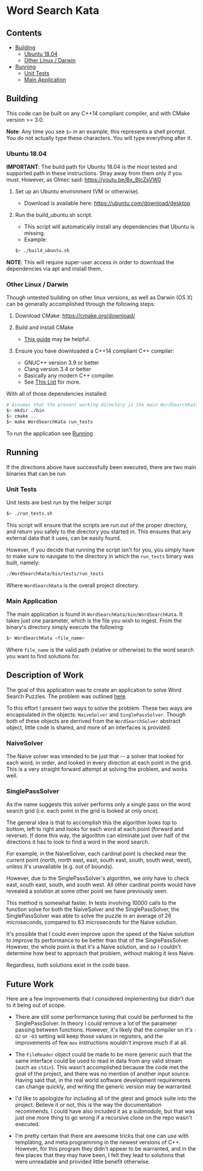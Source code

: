 # Word Search Kata

## Contents
- [Building](#building)
   - [Ubuntu 18.04](#ubuntu-1804)
   - [Other Linux / Darwin](#other-linux--darwin)
- [Running](#running)
   - [Unit Tests](#unit-tests)
   - [Main Application](#main-application)

## Building

This code can be built on any C++14 compliant compiler, and with CMake version >= 3.0. 

**Note**: Any time you see `$>` in an example, this represents a shell prompt. You do not
actually type these characters. You will type everything after it.


### Ubuntu 18.04

**IMPORTANT**: The build path for Ubuntu 18.04 is the most tested and supported path in these 
instructions. Stray away from them only if you must. However, as Olmec said: https://youtu.be/Bx_BlcZsVW0

1. Set up an Ubuntu environment (VM or otherwise).
   - Download is available here: https://ubuntu.com/download/desktop 
1. Run the build_ubuntu.sh script.
   - This script will automatically install any dependencies that Ubuntu is missing.
   - Example:
   
   ```bash
   $> ./build_ubuntu.sh
   ```

**NOTE**: This will require super-user access in order to download the dependencies via apt and 
install them.

### Other Linux / Darwin
Though untested building on other linux versions, as well as Darwin (OS X) can be generally
accomplished through the following steps:

1. Download CMake: https://cmake.org/download/
1. Build and install CMake
   - [This guide](https://cmake.org/install/) may be helpful.
1. Ensure you have downloaded a C++14 compliant C++ compiler:
   
   - GNUC++ version 3.9 or better  
   - Clang version 3.4 or better
   - Basically any modern C++ compiler.  
   - See [This List](https://en.cppreference.com/w/cpp/compiler_support) for more.

With all of those dependencies installed:

```bash
# Assumes that the present working directory is the main WordSearchKata folder
$> mkdir ./bin
$> cmake ..
$> make WordSearchKata run_tests
```

To run the application see [Running](#running)

## <a href="#running"></a>Running
If the directions above have successfully been executed, there are two main binaries that can be 
run.

### Unit Tests
Unit tests are best run by the helper script 
```bash
$> ./run_tests.sh
```

This script will ensure that the scripts are run out of the proper directory, and return you safely to
the directory you started in. This ensures that any external data that it uses, can be easily found.

However, if you decide that running the script isn't for you, you simply have to make sure to navigate
to the directory in which the `run_tests` binary was built, namely:
```bash
./WordSearchKata/bin/tests/run_tests
``` 
Where `WordSearchKata` is the overall project directory. 

### Main Application
The main application is found in `WordSearchKata/bin/WordSearchKata`. It takes just one parameter,
which is the file you wish to ingest. From the binary's directory simply execute the following:

```bash
$> WordSearchKata <file_name>
```
Where `file_name` is the valid path (relative or otherwise) to the word search you want to find solutions 
for.

## Description of Work
The goal of this application was to create an application to solve Word Search Puzzles. The problem
was outlined [here](https://github.com/PillarTechnology/kata-word-search).

To this effort I present two ways to solve the problem. These two ways are encapsulated in the
objects: `NaiveSolver` and `SinglePassSolver`. Though both of these objects are derrived from the
`WordSearchSolver` abstract object, little code is shared, and more of an interfaces is provided.

### NaiveSolver
The Naive solver was intended to be just that -- a solver that looked for each word, in order, 
and looked in every direction at each  point in the grid. This is a very straight forward attempt
at solving the problem, and works well.


### SinglePassSolver
As the name suggests this solver performs only a single pass on the word search grid (i.e. each point
in the grid is looked at only once).

The general idea is that to accomplish this the algorithm looks top to bottom, left to right and looks for each 
word at each point (forward and reverse). If done this way, the algorithm can eliminate just over half
of the directions it has to look to find a word in the word search.

For example, in the NaiveSolver, each cardinal point is checked near the current point (north, 
north east, east, south east, south, south west, west), unless it's unavailable (e.g. out of bounds).

However, due to the SinglePassSolver's algorithm, we only have to check east, south east, south, 
and south west. All other cardinal points would have revealed a solution at some other point we have
previously seen.

This method is somewhat faster. In tests involving 10000 calls to the function solve for both
the NaiveSolver and the SinglePassSolver, the SinglePassSolver was able to solve the puzzle 
in an average of 26 microseconds, compared to 63 microseconds for the Naive solution.

It's possible that I could even improve upon the speed of the Naive solution to improve its performance
to be better than that of the SinglePassSolver. However, the whole point is that it's a Naive solution,
and so I couldn't determine how best to approach that problem, without making it less Naive.

Regardless, both solutions exist in the code base.

## Future Work

Here are a few improvements that I considered implementing but didn't due to it being out of 
scope.

- There are still some performance tuning that could be performed to the SinglePassSolver. In theory
I could remove a lot of the parameter passing between functions. However, it's likely that the compiler
on it's `-O2` or `-O3` setting will keep those values in registers, and the improvements of few `mov`
instructions wouldn't improve much if at all.

- The `FileReader` object could be made to be more generic such that the same interface could
be used to read in data from any valid stream (such as `stdin`). This wasn't accomplished
because the code met the goal of the project, and there was no mention of another input source.
Having said that, in the real world software development requirements can change quickly, and 
writing the generic version may be warranted.

- I'd like to apologize for including all of the gtest and gmock suite into the project. Believe it or not,
this is the way the documentation recommends. I could have also included it as a submodule, but that
was just one more thing to go wrong if a recursive clone on the repo wasn't executed.

- I'm pretty certain that there are awesome tricks that one can use with templating, and meta programming
in the newest versions of C++. However, for this program they didn't appear to be warranted, and in
the few places that they may have been, I felt they lead to solutions that were unreadable and provided
little benefit otherwise.